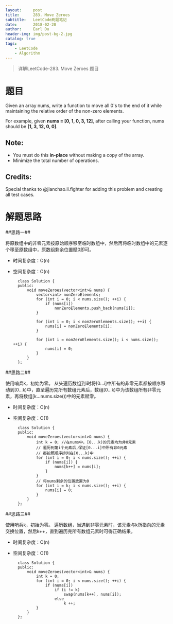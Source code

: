 ```yaml
---
layout:     post
title:      283. Move Zeroes
subtitle:   LeetCode刷题笔记
date:       2018-02-20
author:     Earl Du
header-img: img/post-bg-2.jpg
catalog: true
tags:
    - LeetCode
    - Algorithm
---
```


>详解LeetCode-283. Move Zeroes 题目

# 题目 #

Given an array nums, write a function to move all 0's to the end of it while maintaining the relative order of the non-zero elements.

For example, given **nums = [0, 1, 0, 3, 12]**, after calling your function, nums should be **[1, 3, 12, 0, 0]**.

## Note: ##

- You must do this **in-place** without making a copy of the array.
- Minimize the total number of operations.

## Credits: ##

Special thanks to @jianchao.li.fighter for adding this problem and creating all test cases.

# 解题思路 #

##思路一##

将原数组中的非零元素按原始顺序移至临时数组中，然后再将临时数组中的元素逐个移至原数组中，原数组剩余位置赋0即可。

- 时间复杂度：O(n)
- 空间复杂度：O(n)

		class Solution {
		public:
		    void moveZeroes(vector<int>& nums) {
		        vector<int> nonZeroElements;
		        for (int i = 0; i < nums.size(); ++i) {
		            if (nums[i])
		                nonZeroElements.push_back(nums[i]);
		        }
		
		        for (int i = 0; i < nonZeroElements.size(); ++i) {
		            nums[i] = nonZeroElements[i];
		        }
		
		        for (int i = nonZeroElements.size(); i < nums.size(); ++i) {
		            nums[i] = 0;
		        }
		    }
		};

##思路二##

使用哨兵k，初始为零。 从头遍历数组到i时将[0...i]中所有的非零元素都按顺序移动到[0...k)中，直至遍历完所有数组元素后，数组[0...k)中为该数组所有非零元素，再将数组[k...nums.size())中的元素赋零。

- 时间复杂度：O(n)
- 空间复杂度：O(1)

		class Solution {
		public:
		    void moveZeroes(vector<int>& nums) {
		        int k = 0; //在nums中，[0...k)的元素均为非0元素
		        // 遍历到第i个元素后,保证[0...i]中所有非0元素
		        // 都按照顺序排列在[0...k)中
		        for (int i = 0; i < nums.size(); ++i) {
		            if (nums[i]) {
		                nums[k++] = nums[i];
		            }
		        }
		        // 将nums剩余的位置放置为0
		        for (int i = k; i < nums.size(); ++i) {
		            nums[i] = 0;
		        }
		    }
		};

##思路三##

使用哨兵k，初始为零。 遍历数组，当遇到非零元素时，该元素与k所指向的元素交换位置，然后k++，直到遍历完所有数组元素时可得正确结果。

- 时间复杂度：O(n)
- 空间复杂度：O(1)

		class Solution {
		public:
		    void moveZeroes(vector<int>& nums) {
		        int k = 0;
		        for (int i = 0; i < nums.size(); ++i) {
		            if (nums[i])
		                if (i != k)
		                    swap(nums[k++], nums[i]);
		                else
		                    k ++;
		        }
		    }
		};